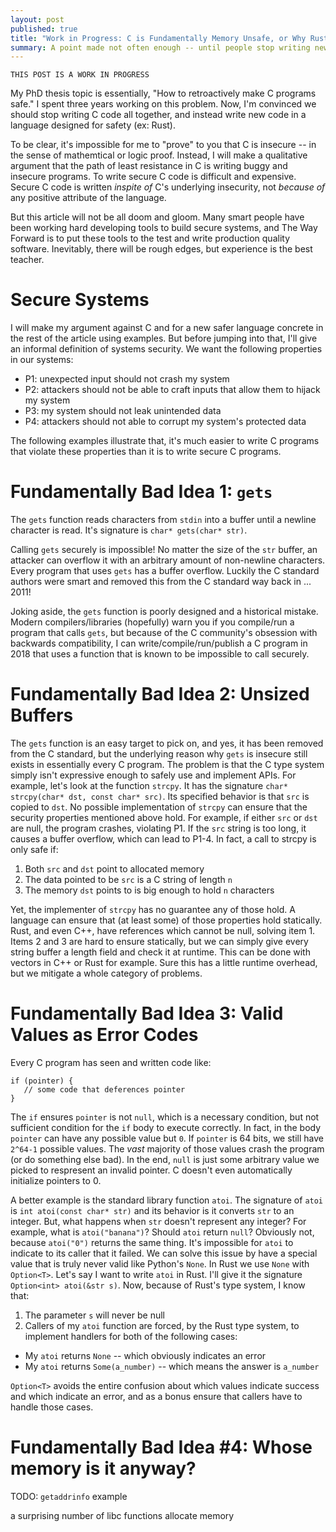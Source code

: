 ```yaml
---
layout: post
published: true
title: "Work in Progress: C is Fundamentally Memory Unsafe, or Why Rust Matters"
summary: A point made not often enough -- until people stop writing new C code
---
```


```
THIS POST IS A WORK IN PROGRESS
```

My PhD thesis topic is essentially, "How to retroactively make C programs safe."  I spent three years working on this problem.  Now, I'm convinced we should stop writing C code all together, and instead write new code in a language designed for safety (ex: Rust).

To be clear, it's impossible for me to "prove" to you that C is insecure -- in the sense of mathemtical or logic proof.  Instead, I will make a qualitative argument that the path of least resistance in C is writing buggy and insecure programs.  To write secure C code is difficult and expensive.  Secure C code is written *inspite of* C's underlying insecurity, not *because of* any positive attribute of the language.

But this article will not be all doom and gloom.  Many smart people have been working hard developing tools to build secure systems, and The Way Forward is to put these tools to the test and write production quality software.  Inevitably, there will be rough edges, but experience is the best teacher.

# Secure Systems

I will make my argument against C and for a new safer language concrete in the rest of the article using examples.  But before jumping into that, I'll give an informal definition of systems security.  We want the following properties in our systems:

* P1: unexpected input should not crash my system
* P2: attackers should not be able to craft inputs that allow them to hijack my system
* P3: my system should not leak unintended data
* P4: attackers should not able to corrupt my system's protected data

The following examples illustrate that, it's much easier to write C programs that violate these properties than it is to write secure C programs.

# Fundamentally Bad Idea 1: `gets`

The `gets` function reads characters from `stdin` into a buffer until a newline character is read.  It's signature is `char* gets(char* str)`.

Calling `gets` securely is impossible!  No matter the size of the `str` buffer, an attacker can overflow it with an arbitrary amount of non-newline characters.  Every program that uses `gets` has a buffer overflow.  Luckily the C standard authors were smart and removed this from the C standard way back in ... 2011!

Joking aside, the `gets` function is poorly designed and a historical mistake.  Modern compilers/libraries (hopefully) warn you if you compile/run a program that calls `gets`, but because of the C community's obsession with backwards compatibility, I can write/compile/run/publish a C program in 2018 that uses a function that is known to be impossible to call securely.

# Fundamentally Bad Idea 2: Unsized Buffers

The `gets` function is an easy target to pick on, and yes, it has been removed from the C standard, but the underlying reason why `gets` is insecure still exists in essentially every C program.  The problem is that the C type system simply isn't expressive enough to safely use and implement APIs.  For example, let's look at the function `strcpy`.  It has the signature `char* strcpy(char* dst, const char* src)`.  Its specified behavior is that `src` is copied to `dst`.  No possible implementation of `strcpy` can ensure that the security properties mentioned above hold.  For example, if either `src` or `dst` are null, the program crashes, violating P1.  If the `src` string is too long, it causes a buffer overflow, which can lead to P1-4.  In fact, a call to strcpy is only safe if:

1. Both `src` and `dst` point to allocated memory
2. The data pointed to be `src` is a C string of length `n`
3. The memory `dst` points to is big enough to hold `n` characters

Yet, the implementer of `strcpy` has no guarantee any of those hold.  A language can ensure that (at least some) of those properties hold statically.  Rust, and even C++, have references which cannot be null, solving item 1.  Items 2 and 3 are hard to ensure statically, but we can simply give every string buffer a length field and check it at runtime.  This can be done with vectors in C++ or Rust for example.  Sure this has a little runtime overhead, but we mitigate a whole category of problems.

# Fundamentally Bad Idea 3: Valid Values as Error Codes

Every C program has seen and written code like:

```
if (pointer) {
   // some code that deferences pointer
}
```

The `if` ensures `pointer` is not `null`, which is a necessary condition, but not sufficient condition for the `if` body to execute correctly.  In fact, in the body `pointer` can have any possible value but `0`.  If `pointer` is 64 bits, we still have `2^64-1` possible values.  The *vast* majority of those values crash the program (or do something else bad).  In the end, `null` is just some arbitrary value we picked to respresent an invalid pointer.  C doesn't even automatically initialize pointers to 0.

A better example is the standard library function `atoi`.  The signature of `atoi` is `int atoi(const char* str)` and its behavior is it converts `str` to an integer.  But, what happens when `str` doesn't represent any integer?  For example, what is `atoi("banana")`?   Should `atoi` return `null`?  Obviously not, because `atoi("0")` returns the same thing.  It's impossible for `atoi` to indicate to its caller that it failed.  We can solve this issue by have a special value that is truly never valid like Python's `None`.  In Rust we use `None` with `Option<T>`.  Let's say I want to write `atoi` in Rust.  I'll give it the signature `Option<int> atoi(&str s)`.  Now, because of Rust's type system, I know that:

1. The parameter `s` will never be null
2. Callers of my `atoi` function are forced, by the Rust type system, to implement handlers for both of the following cases: 
  - My `atoi` returns `None` -- which obviously indicates an error
  - My `atoi` returns `Some(a_number)` -- which means the answer is `a_number`

`Option<T>` avoids the entire confusion about which values indicate success and which indicate an error, and as a bonus ensure that callers have to handle those cases.

# Fundamentally Bad Idea #4: Whose memory is it anyway?

TODO: `getaddrinfo` example

a surprising number of libc functions allocate memory